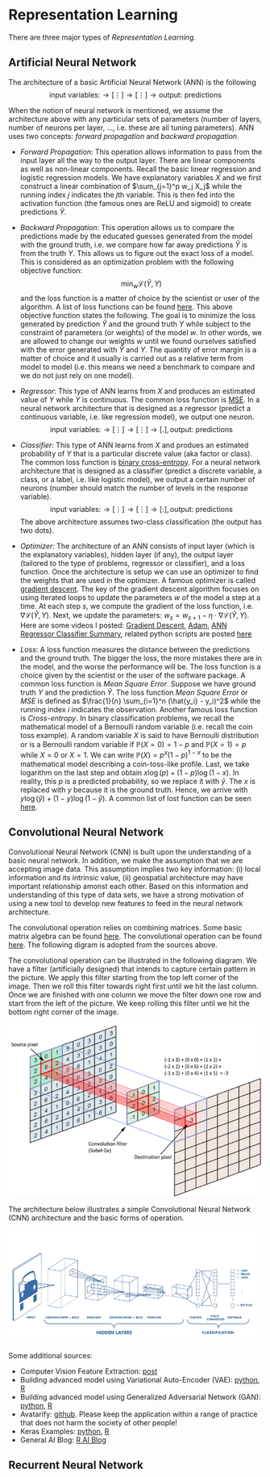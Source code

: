# Representation Learning

There are three major types of *Representation Learning*.

## Artificial Neural Network

The architecture of a basic Artificial Neural Network (ANN) is the following
$$
\text{input variables:} \rightarrow
[\vdots] \rightarrow [\vdots]
\rightarrow
\text{output: predictions}
$$

When the notion of neural network is mentioned, we assume the architecture above with any particular sets of parameters (number of layers, number of neurons per layer, ..., i.e. these are all tuning parameters). ANN uses two concepts: *forward propagation* and *backward propagation*. 

- *Forward Propagation*: This operation allows information to pass from the input layer all the way to the output layer. There are linear components as well as non-linear components. Recall the basic linear regression and logistic regression models. We have explanatory variables $X$ and we first construct a linear combination of $\sum_{j=1}^p w_j X_j$ while the running index $j$ indicates the $j$th variable. This is then fed into the activation function (the famous ones are ReLU and sigmoid) to create predictions $\hat{Y}$. 
- *Backward Propagation*: This operation allows us to compare the predictions made by the educated guesses generated from the model with the ground truth, i.e. we compare how far away predictions $\hat{Y}$ is from the truth $Y$. This allows us to figure out the exact loss of a model. This is considered as an optimization problem with the following objective function:
$$\min_w \mathcal{L}(\hat{Y}, Y)$$
and the loss function is a matter of choice by the scientist or user of the algorithm. A list of loss functions can be found [here](https://towardsdatascience.com/most-common-loss-functions-in-machine-learning-c7212a99dae0). This above objective function states the following. The goal is to minimize the loss generated by prediction $\hat{Y}$ and the ground truth $Y$ while subject to the constraint of parameters (or weights) of the model $w$. In other words, we are allowed to change our weights $w$ until we found ourselves satisfied with the error generated with $\hat{Y}$ and $Y$. The quantity of error margin is a matter of choice and it usually is carried out as a relative term from model to model (i.e. this means we need a benchmark to compare and we do not just rely on one model).
- *Regressor*: This type of ANN learns from $X$ and produces an estimated value of $Y$ while $Y$ is continuous. The common loss function is [MSE](https://towardsdatascience.com/https-medium-com-chayankathuria-regression-why-mean-square-error-a8cad2a1c96f). In a neural network architecture that is designed as a regressor (predict a continuous variable, i.e. like regression model), we output one neuron.
$$
\text{input variables:} \rightarrow
[\vdots] \rightarrow [\vdots]
\rightarrow
[.], 
\text{output: predictions}
$$

- *Classifier*: This type of ANN learns from $X$ and produes an estimated probability of $Y$ that is a particular discrete value (aka factor or class). The common loss function is [binary cross-entropy](https://towardsdatascience.com/understanding-binary-cross-entropy-log-loss-a-visual-explanation-a3ac6025181a). For a neural network architecture that is designed as a classifier (predict a discrete variable, a class, or a label, i.e. like logistic model), we output a certain number of neurons (number should match the number of levels in the response variable). 
$$
\text{input variables:} \rightarrow
[\vdots] \rightarrow [\vdots]
\rightarrow
[:], 
\text{output: predictions}
$$
The above architecture assumes two-class classification (the output has two dots).
- *Optimizer*: The architecture of an ANN consists of input layer (which is the explanatory variables), hidden layer (if any), the output layer (tailored to the type of problems, regressor or classifier), and a loss function. Once the architecture is setup we can use an optimizer to find the weights that are used in the optimizer. A famous optimizer is called [gradient descent](https://towardsdatascience.com/gradient-descent-explained-9b953fc0d2c). The key of the gradient descent algorithm focuses on using iterated loops to update the parameters $w$ of the model a step at a time. At each step $s$, we compute the gradient of the loss function, i.e. $\nabla \mathcal{L}(\hat{Y}, Y)$. Next, we update the parameters: $w_s = w_{s+1} - \eta \cdot \nabla \mathcal{L}(\hat{Y}, Y)$. Here are some videos I posted: [Gradient Descent](https://www.youtube.com/watch?v=OtLSnzjT5ns), [Adam](https://www.youtube.com/watch?v=AqzK8LeRThM), [ANN Regressor Classifier Summary](https://www.youtube.com/watch?v=zhBLiMdqOdQ), related python scripts are posted [here](https://www.github.com/yiqiao-yin/YinsPy) 
- *Loss*: A loss function measures the distance between the predictions and the ground truth. The bigger the loss, the more mistakes there are in the model, and the worse the performance will be. The loss function is a choice given by the scientist or the user of the software package. A common loss function is *Mean Square Error*. Suppose we have ground truth $Y$ and the prediction $\hat{Y}$. The loss function *Mean Square Error* or *MSE* is defined as $\frac{1}{n} \sum_{i=1}^n (\hat{y_i} - y_i)^2$ while the running index $i$ indicates the observation. Another famous loss function is *Cross-entropy*. In binary classification problems, we recall the mathematical model of a Bernoulli random variable (i.e. recall the coin toss example). A random variable $X$ is said to have Bernoulli distribution or is a Bernoulli random variable if $\mathbb{P}(X=0) = 1-p$ and $\mathbb{P}(X=1) = p$ while $X = 0$ or $X = 1$. We can write $\mathbb{P}(X) = p^x (1-p)^{1-x}$ to be the mathematical model describing a coin-toss-like profile. Last, we take logarithm on the last step and obtain $x \log(p) + (1-p) \log(1-x)$. In reality, this $p$ is a predicted probability, so we replace it with $\hat{y}$. The $x$ is replaced with $y$ because it is the ground truth. Hence, we arrive with $y\log(\hat{y}) + (1 - y)\log(1 - \hat{y})$. A common list of lost function can be seen [here](https://towardsdatascience.com/most-common-loss-functions-in-machine-learning-c7212a99dae0).

## Convolutional Neural Network

Convolutional Neural Network (CNN) is built upon the understanding of a basic neural network. In addition, we make the assumption that we are accepting image data. This assumption implies two key information: (i) local information and its intrinsic value, (ii) geospatial architecture may have important relationship amonst each other. Based on this information and understanding of this type of data sets, we have a strong motivation of using a new tool to develop new features to feed in the neural network architecture.

The convolutional operation relies on combining matrices. Some basic matrix algebra can be found [here](https://towardsdatascience.com/basics-of-linear-algebra-for-data-science-9e93ada24e5c). The convolutional operation can be found [here](https://www.freecodecamp.org/news/an-intuitive-guide-to-convolutional-neural-networks-260c2de0a050/). The following digram is adopted from the sources above.

The convolutional operation can be illustrated in the following diagram. We have a filter (artificially designed) that intends to capture certain pattern in the picture. We apply this filter starting from the top left corner of the image. Then we roll this filter towards right first until we hit the last column. Once we are finished with one column we move the filter down one row and start from the left of the picture. We keep rolling this filter until we hit the bottom right corner of the image.
<p align="center"><img src="https://github.com/yiqiao-yin/Introduction-to-Machine-Learning-Big-Data-and-Application/blob/main/pics/basic-conv-op.png"></img></p>

The architecture below illustrates a simple Convolutional Neural Network (CNN) architecture and the basic forms of operation.
<p align="center"><img src="https://github.com/yiqiao-yin/Introduction-to-Machine-Learning-Big-Data-and-Application/blob/main/pics/basic-cnn.png"></img></p>

Some additional sources:
- Computer Vision Feature Extraction: [post](https://towardsdatascience.com/computer-vision-feature-extraction-101-on-medical-images-part-1-edge-detection-sharpening-42ab8ef0a7cd)
- Building advanced model using Variational Auto-Encoder (VAE): [python](https://blog.keras.io/building-autoencoders-in-keras.html), [R](https://keras.rstudio.com/articles/examples/variational_autoencoder.html)
- Building advanced model using Generalized Adversarial Network (GAN): [python](https://keras.io/examples/generative/dcgan_overriding_train_step/), [R](https://blogs.rstudio.com/ai/posts/2018-08-26-eager-dcgan/)
- Avatarify: [github](https://github.com/alievk/avatarify-python). Please keep the application within a range of practice that does not harm the society of other people!
- Keras Examples: [python](https://keras.io/examples/), [R](https://tensorflow.rstudio.com/tutorials/)
- General AI Blog: [R AI Blog](https://blogs.rstudio.com/ai/)

## Recurrent Neural Network
